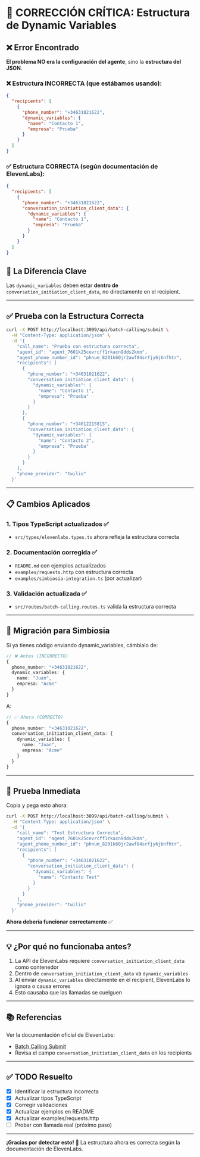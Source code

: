 # 🔧 CORRECCIÓN CRÍTICA: Estructura de Dynamic Variables

## ❌ Error Encontrado

**El problema NO era la configuración del agente**, sino la **estructura del JSON**.

### ❌ Estructura INCORRECTA (que estábamos usando):
```json
{
  "recipients": [
    {
      "phone_number": "+34631021622",
      "dynamic_variables": {
        "name": "Contacto 1",
        "empresa": "Prueba"
      }
    }
  ]
}
```

### ✅ Estructura CORRECTA (según documentación de ElevenLabs):
```json
{
  "recipients": [
    {
      "phone_number": "+34631021622",
      "conversation_initiation_client_data": {
        "dynamic_variables": {
          "name": "Contacto 1",
          "empresa": "Prueba"
        }
      }
    }
  ]
}
```

## 🎯 La Diferencia Clave

Las `dynamic_variables` deben estar **dentro de** `conversation_initiation_client_data`, no directamente en el recipient.

---

## ✅ Prueba con la Estructura Correcta

```bash
curl -X POST http://localhost:3099/api/batch-calling/submit \
  -H "Content-Type: application/json" \
  -d '{
    "call_name": "Prueba con estructura correcta",
    "agent_id": "agent_7601k25cevrcff1rkacn9dds2kmn",
    "agent_phone_number_id": "phnum_8201k60jr2awf84srfjy6jbnfhtr",
    "recipients": [
      {
        "phone_number": "+34631021622",
        "conversation_initiation_client_data": {
          "dynamic_variables": {
            "name": "Contacto 1",
            "empresa": "Prueba"
          }
        }
      },
      {
        "phone_number": "+34612215815",
        "conversation_initiation_client_data": {
          "dynamic_variables": {
            "name": "Contacto 2",
            "empresa": "Prueba"
          }
        }
      }
    ],
    "phone_provider": "twilio"
  }'
```

---

## 📋 Cambios Aplicados

### 1. Tipos TypeScript actualizados ✅
- `src/types/elevenlabs.types.ts` ahora refleja la estructura correcta

### 2. Documentación corregida ✅
- `README.md` con ejemplos actualizados
- `examples/requests.http` con estructura correcta
- `examples/simbiosia-integration.ts` (por actualizar)

### 3. Validación actualizada ✅
- `src/routes/batch-calling.routes.ts` valida la estructura correcta

---

## 🔄 Migración para Simbiosia

Si ya tienes código enviando dynamic_variables, cámbialo de:

```typescript
// ❌ Antes (INCORRECTO)
{
  phone_number: "+34631021622",
  dynamic_variables: {
    name: "Juan",
    empresa: "Acme"
  }
}
```

A:

```typescript
// ✅ Ahora (CORRECTO)
{
  phone_number: "+34631021622",
  conversation_initiation_client_data: {
    dynamic_variables: {
      name: "Juan",
      empresa: "Acme"
    }
  }
}
```

---

## 🧪 Prueba Inmediata

Copia y pega esto ahora:

```bash
curl -X POST http://localhost:3099/api/batch-calling/submit \
  -H "Content-Type: application/json" \
  -d '{
    "call_name": "Test Estructura Correcta",
    "agent_id": "agent_7601k25cevrcff1rkacn9dds2kmn",
    "agent_phone_number_id": "phnum_8201k60jr2awf84srfjy6jbnfhtr",
    "recipients": [
      {
        "phone_number": "+34631021622",
        "conversation_initiation_client_data": {
          "dynamic_variables": {
            "name": "Contacto Test"
          }
        }
      }
    ],
    "phone_provider": "twilio"
  }'
```

**Ahora debería funcionar correctamente** ✅

---

## 💡 ¿Por qué no funcionaba antes?

1. La API de ElevenLabs requiere `conversation_initiation_client_data` como contenedor
2. Dentro de `conversation_initiation_client_data` va `dynamic_variables`
3. Al enviar `dynamic_variables` directamente en el recipient, ElevenLabs lo ignora o causa errores
4. Esto causaba que las llamadas se cuelguen

---

## 📚 Referencias

Ver la documentación oficial de ElevenLabs:
- [Batch Calling Submit](https://elevenlabs.io/docs/api-reference/batch-calling/create)
- Revisa el campo `conversation_initiation_client_data` en los recipients

---

## ✅ TODO Resuelto

- [x] Identificar la estructura incorrecta
- [x] Actualizar tipos TypeScript
- [x] Corregir validaciones
- [x] Actualizar ejemplos en README
- [x] Actualizar examples/requests.http
- [ ] Probar con llamada real (próximo paso)

---

**¡Gracias por detectar esto!** 🎉 
La estructura ahora es correcta según la documentación de ElevenLabs.

